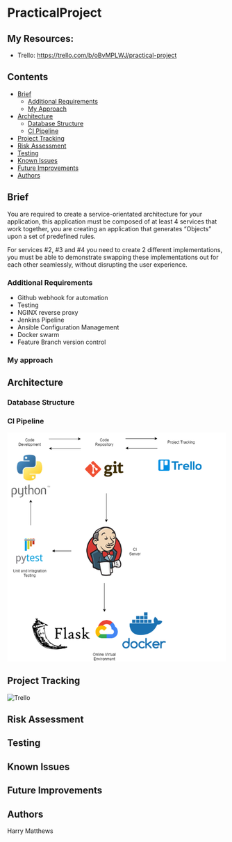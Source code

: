 # PracticalProject

## My Resources:
* Trello: https://trello.com/b/oBvMPLWJ/practical-project

## Contents
* [Brief](#brief)
   * [Additional Requirements](#additional-requirements)
   * [My Approach](#my-approach)
* [Architecture](#architecture)
   * [Database Structure](#database-structure)
   * [CI Pipeline](#ci-pipeline)
* [Project Tracking](#project-tracking)
* [Risk Assessment](#risk-assessment)
* [Testing](#testing)
* [Known Issues](#known-issues)
* [Future Improvements](#future-improvements)
* [Authors](#authors)

## Brief

You are required to create a service-orientated architecture for your application, this application must be composed of at least 4 services that work together, you are creating an application that generates “Objects” upon a set of predefined rules.

For services #2, #3 and #4 you need to create 2 different implementations, you must be able to demonstrate swapping these implementations out for each other seamlessly, without disrupting the user experience.

### Additional Requirements

* Github webhook for automation
* Testing
* NGINX reverse proxy
* Jenkins Pipeline
* Ansible Configuration Management
* Docker swarm
* Feature Branch version control

### My approach



## Architecture

### Database Structure



### CI Pipeline

![CI][ci]


## Project Tracking

![Trello][trello]

## Risk Assessment

## Testing

## Known Issues

## Future Improvements

## Authors

Harry Matthews

[trello]: https://github.com/HMatthewsQA/PracticalProject/tree/development/Documents/Trello/Trello2.png?raw=true "Trello Board"
[ci]: https://github.com/HMatthewsQA/PracticalProject/blob/development/Documents/CIPipeline.png?raw=true "CI Pipeline"